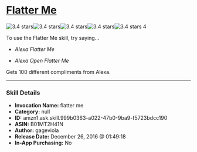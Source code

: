# [Flatter Me](http://alexa.amazon.com/#skills/amzn1.ask.skill.999b0363-a022-47b0-9ba9-f5723bdcc190)
![3.4 stars](../../images/ic_star_black_18dp_1x.png)![3.4 stars](../../images/ic_star_black_18dp_1x.png)![3.4 stars](../../images/ic_star_black_18dp_1x.png)![3.4 stars](../../images/ic_star_half_black_18dp_1x.png)![3.4 stars](../../images/ic_star_border_black_18dp_1x.png) 4

To use the Flatter Me skill, try saying...

* *Alexa Flatter Me*

* *Alexa Open Flatter Me*

Gets 100 different compliments from Alexa.

***

### Skill Details

* **Invocation Name:** flatter me
* **Category:** null
* **ID:** amzn1.ask.skill.999b0363-a022-47b0-9ba9-f5723bdcc190
* **ASIN:** B01MT2H41N
* **Author:** gageviola
* **Release Date:** December 26, 2016 @ 01:49:18
* **In-App Purchasing:** No
